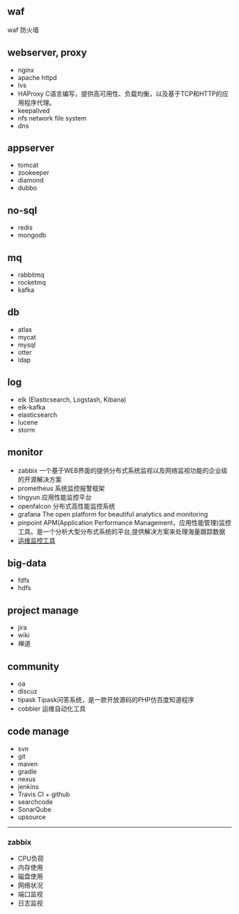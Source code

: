 ## waf
waf 防火墙

## webserver, proxy
* nginx
* apache httpd
* lvs
* HAProxy C语言编写，提供高可用性、负载均衡，以及基于TCP和HTTP的应用程序代理。
* keepalived
* nfs network file system
* dns

## appserver
* tomcat
* zookeeper
* diamond
* dubbo

## no-sql
* redis
* mongodb

## mq 
* rabbitmq
* rocketmq
* kafka

## db
* atlas
* mycat
* mysql
* otter
* ldap

## log
* elk (Elasticsearch, Logstash, Kibana)
* elk-kafka
* elasticsearch
* lucene
* storm

## monitor
* zabbix 一个基于WEB界面的提供分布式系统监视以及网络监视功能的企业级的开源解决方案
* prometheus 系统监控报警框架
* tingyun 应用性能监控平台
* openfalcon 分布式高性能监控系统
* grafana The open platform for beautiful analytics and monitoring
* pinpoint APM(Application Performance Management，应用性能管理)监控工具。是一个分析大型分布式系统的平台,提供解决方案来处理海量跟踪数据
* [运维监控工具](https://baijiahao.baidu.com/s?id=1593885632264192128&wfr=spider&for=pc&isFailFlag=1)

## big-data
* fdfs
* hdfs

## project manage
* jira
* wiki
* 禅道

## community
* oa
* discuz
* tipask Tipask问答系统，是一款开放源码的PHP仿百度知道程序
* cobbler 运维自动化工具

## code manage
* svn
* git
* maven
* gradle
* nexus
* jenkins
* Travis CI + github
* searchcode
* SonarQube
* upsource

***

### zabbix
- CPU负荷
- 内存使用
- 磁盘使用
- 网络状况
- 端口监视
- 日志监视

